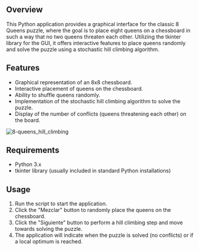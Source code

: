 ## Overview
This Python application provides a graphical interface for the classic 8 Queens puzzle, where the goal is to place eight queens on a chessboard in such a way that no two queens threaten each other. Utilizing the tkinter library for the GUI, it offers interactive features to place queens randomly and solve the puzzle using a stochastic hill climbing algorithm.

## Features
- Graphical representation of an 8x8 chessboard.
- Interactive placement of queens on the chessboard.
- Ability to shuffle queens randomly.
- Implementation of the stochastic hill climbing algorithm to solve the puzzle.
- Display of the number of conflicts (queens threatening each other) on the board.

![8-queens_hill_climbing](https://github.com/RafaBrito008/8-Queens_Hill_Climbing/assets/94416107/c6b415c5-9989-4668-a1ba-114f20bd2df8)

## Requirements
- Python 3.x
- tkinter library (usually included in standard Python installations)

## Usage
1. Run the script to start the application.
2. Click the "Mezclar" button to randomly place the queens on the chessboard.
3. Click the "Siguiente" button to perform a hill climbing step and move towards solving the puzzle.
4. The application will indicate when the puzzle is solved (no conflicts) or if a local optimum is reached.
